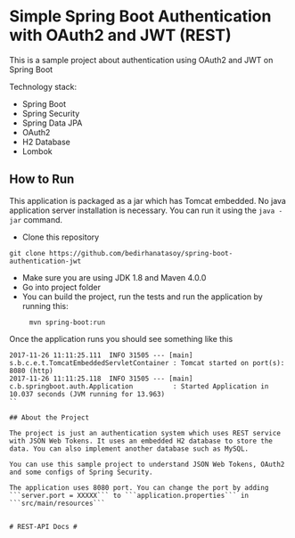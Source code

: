 # Simple Spring Boot Authentication with OAuth2 and JWT (REST)

This is a sample project about authentication using OAuth2 and JWT on Spring Boot


Technology stack:

* Spring Boot
* Spring Security
* Spring Data JPA
* OAuth2
* H2 Database
* Lombok

## How to Run 

This application is packaged as a jar which has Tomcat embedded. No java application server installation is necessary. You can run it using the ```java -jar``` command.

* Clone this repository 
```
git clone https://github.com/bedirhanatasoy/spring-boot-authentication-jwt
```
* Make sure you are using JDK 1.8 and Maven 4.0.0
* Go into project folder
* You can build the project, run the tests and run the application by running this:
```
     mvn spring-boot:run 
```

Once the application runs you should see something like this

```
2017-11-26 11:11:25.111  INFO 31505 --- [main] s.b.c.e.t.TomcatEmbeddedServletContainer : Tomcat started on port(s): 8080 (http)
2017-11-26 11:11:25.118  INFO 31505 --- [main] c.b.springboot.auth.Application          : Started Application in 10.037 seconds (JVM running for 13.963)
``

## About the Project

The project is just an authentication system which uses REST service with JSON Web Tokens. It uses an embedded H2 database to store the data. You can also implement another database such as MySQL. 

You can use this sample project to understand JSON Web Tokens, OAuth2 and some configs of Spring Security.

The application uses 8080 port. You can change the port by adding ```server.port = XXXXX``` to ```application.properties``` in ```src/main/resources```


# REST-API Docs #
